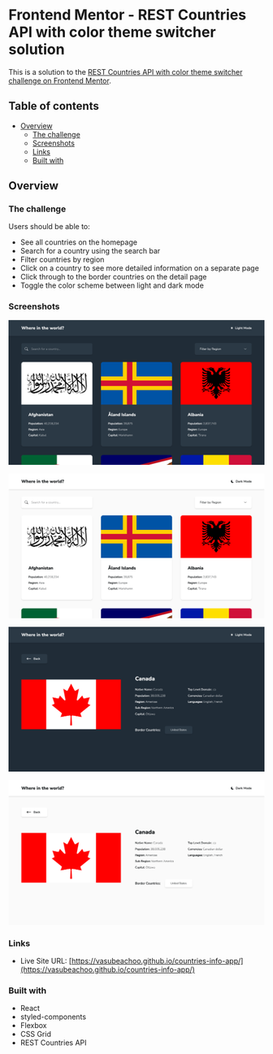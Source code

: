 # Frontend Mentor - REST Countries API with color theme switcher solution

This is a solution to the [REST Countries API with color theme switcher challenge on Frontend Mentor](https://www.frontendmentor.io/challenges/rest-countries-api-with-color-theme-switcher-5cacc469fec04111f7b848ca).

## Table of contents

- [Overview](#overview)
  - [The challenge](#the-challenge)
  - [Screenshots](#screenshots)
  - [Links](#links)
  - [Built with](#built-with)

## Overview

### The challenge

Users should be able to:

- See all countries on the homepage
- Search for a country using the search bar
- Filter countries by region
- Click on a country to see more detailed information on a separate page
- Click through to the border countries on the detail page
- Toggle the color scheme between light and dark mode

### Screenshots

![](./public/screenshot-explore-dark.png)

![](./public/screenshot-explore-light.png)

![](./public/screenshot-country-dark.png)

![](./public/screenshot-country-light.png)

### Links

- Live Site URL: [https://vasubeachoo.github.io/countries-info-app/](https://vasubeachoo.github.io/countries-info-app/)

### Built with

- React
- styled-components
- Flexbox
- CSS Grid
- REST Countries API
